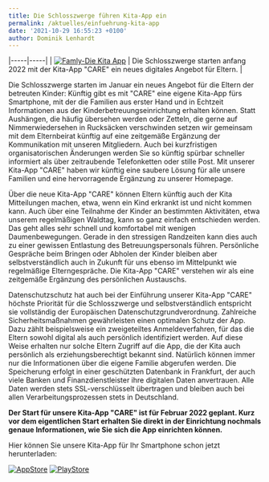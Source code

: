```yaml
---
title: Die Schlosszwerge führen Kita-App ein
permalink: /aktuelles/einfuehrung-kita-app
date: '2021-10-29 16:55:23 +0100'
author: Dominik Lenhardt
---
```

|-----|-----|
| [![Famly-Die Kita App](/assets/images/aktuelles/care_app.png)](https://www.famly.co/de) | Die Schlosszwerge starten anfang 2022 mit der Kita-App "CARE" ein neues digitales Angebot für Eltern. |

Die Schlosszwerge starten im Januar ein neues Angebot für die Eltern der betreuten Kinder: Künftig gibt es mit "CARE" eine eigene Kita-App fürs Smartphone, mit der die Familien aus erster Hand und in Echtzeit Informationen aus der Kinderbetreuungseinrichtung erhalten können. Statt Aushängen, die häufig übersehen werden oder Zetteln, die gerne auf Nimmerwiedersehen in Rucksäcken verschwinden setzen wir gemeinsam mit dem Elternbeirat künftig auf eine zeitgemäße Ergänzung der Kommunikation mit unseren Mitgliedern. Auch bei kurzfristigen organisatorischen Änderungen werden Sie so künftig spürbar schneller informiert als über zeitraubende Telefonketten oder stille Post. Mit unserer Kita-App "CARE" haben wir künftig eine saubere Lösung für alle unsere Familien und eine hervorragende Ergänzung zu unserer Homepage.

Über die neue Kita-App "CARE" können Eltern künftig auch der Kita Mitteilungen machen, etwa, wenn ein Kind erkrankt ist und nicht kommen kann. Auch über eine Teilnahme der Kinder an bestimmten Aktivitäten, etwa unserem regelmäßigen Waldtag, kann so ganz einfach entschieden werden. Das geht alles sehr schnell und komfortabel mit wenigen Daumenbewegungen. Gerade in den stressigen Randzeiten kann dies auch zu einer gewissen Entlastung des Betreuungspersonals führen. Persönliche Gespräche beim Bringen oder Abholen der Kinder bleiben aber selbstverständlich auch in Zukunft für uns ebenso im Mittelpunkt wie regelmäßige Elterngespräche. Die Kita-App "CARE" verstehen wir als eine zeitgemäße Ergänzung des persönlichen Austauschs.

Datenschutzschutz hat auch bei der Einführung unserer Kita-App "CARE" höchste Priorität für die Schlosszwerge und selbstverständlich entspricht sie vollständig der Europäischen Datenschutzgrundverordnung. Zahlreiche Sicherheitsmaßnahmen gewährleisten einen optimalen Schutz der App. Dazu zählt beispielsweise ein zweigeteiltes Anmeldeverfahren, für das die Eltern sowohl digital als auch persönlich identifiziert werden. Auf diese Weise erhalten nur solche Eltern Zugriff auf die App, die der Kita auch persönlich als erziehungsberechtigt bekannt sind. Natürlich können immer nur die Informationen über die eigene Familie abgerufen werden. Die Speicherung erfolgt in einer geschützten Datenbank in Frankfurt, der auch viele Banken und Finanzdienstleister ihre digitalen Daten anvertrauen. Alle Daten werden stets SSL-verschlüsselt übertragen und bleiben auch bei allen Verarbeitungsprozessen stets in Deutschland.

**Der Start für unsere Kita-App "CARE" ist für Februar 2022 geplant. Kurz vor dem eigentlichen Start erhalten Sie direkt in der Einrichtung nochmals genaue Informationen, wie Sie sich die App einrichten können.**

Hier können Sie unsere Kita-App für Ihr Smartphone schon jetzt herunterladen:

[![AppStore](/assets/images/logo_apple.png)](https://itunes.apple.com/de/app/care/id1447501714?mt=8) [![PlayStore](/assets/images/logo_google.png)](https://play.google.com/store/apps/details?id=com.beiersdorfgroup.care/)
